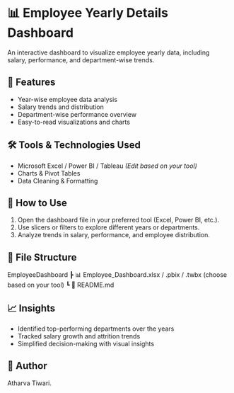 # 📊 Employee Yearly Details Dashboard

An interactive dashboard to visualize employee yearly data, including salary, performance, and department-wise trends.

## 📌 Features

- Year-wise employee data analysis
- Salary trends and distribution
- Department-wise performance overview
- Easy-to-read visualizations and charts

## 🛠️ Tools & Technologies Used

- Microsoft Excel / Power BI / Tableau *(Edit based on your tool)*
- Charts & Pivot Tables
- Data Cleaning & Formatting

## 🚀 How to Use

1. Open the dashboard file in your preferred tool (Excel, Power BI, etc.).
2. Use slicers or filters to explore different years or departments.
3. Analyze trends in salary, performance, and employee distribution.

## 📁 File Structure

EmployeeDashboard
┣ 📊 Employee_Dashboard.xlsx / .pbix / .twbx (choose based on your tool)
┗ 📄 README.md

## 📈 Insights

- Identified top-performing departments over the years
- Tracked salary growth and attrition trends
- Simplified decision-making with visual insights

## 👤 Author

Atharva Tiwari.
